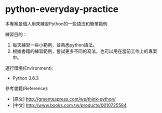 # python-everyday-practice
本專案是個人用來練習Python的一些語法和簡單範例

練習目的：
  1. 每天練習一些小範例，並熟悉python語法。
  2. 根據書籍的練習範例，嘗試更多不同的寫法，也可以用在當前工作上的專案中。

運行環境(Environment):
  - Python 3.6.3

參考書籍(Reference):
  - [原文] http://greenteapress.com/wp/think-python/
  - [中文] http://www.books.com.tw/products/0010725584
